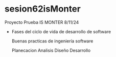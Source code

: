 # sesion62isMonter
Proyecto Prueba IS MONTER 8/11/24

- Fases del ciclo de vida de desarrollo de software

  Buenas practicas de ingeniería software

  Planecacion
  Analisis
  Diseño
  Desarrollo

  
